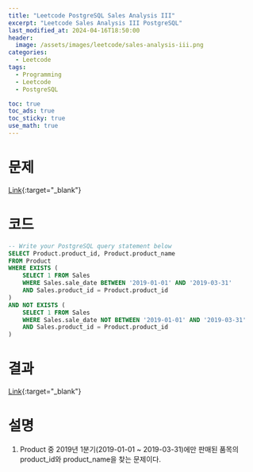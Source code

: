 ```yaml
---
title: "Leetcode PostgreSQL Sales Analysis III"
excerpt: "Leetcode Sales Analysis III PostgreSQL"
last_modified_at: 2024-04-16T18:50:00
header:
  image: /assets/images/leetcode/sales-analysis-iii.png
categories:
  - Leetcode
tags:
  - Programming
  - Leetcode
  - PostgreSQL

toc: true
toc_ads: true
toc_sticky: true
use_math: true
---
```

# 문제
[Link](https://leetcode.com/problems/sales-analysis-iii/){:target="_blank"}

# 코드
```sql
-- Write your PostgreSQL query statement below
SELECT Product.product_id, Product.product_name
FROM Product
WHERE EXISTS (
	SELECT 1 FROM Sales
	WHERE Sales.sale_date BETWEEN '2019-01-01' AND '2019-03-31'
	AND Sales.product_id = Product.product_id
)
AND NOT EXISTS (
	SELECT 1 FROM Sales
	WHERE Sales.sale_date NOT BETWEEN '2019-01-01' AND '2019-03-31'
	AND Sales.product_id = Product.product_id
)
```

# 결과
[Link](https://leetcode.com/problems/project-employees-i/submissions/1228103161/){:target="_blank"}

# 설명
1. Product 중 2019년 1분기(2019-01-01 ~ 2019-03-31)에만 판매된 품목의 product_id와 product_name을 찾는 문제이다.